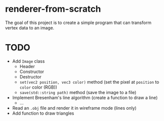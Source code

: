 # renderer-from-scratch

The goal of this project is to create a simple program that can transform vertex data to an image.

# TODO

- Add `Image` class
    - Header
    - Constructor
    - Destructor
    - `set(vec2 position, vec3 color)` method (set the pixel at `position` to `color` color (RGB))
    - `save(std::string path)` method (save the image to a file)
- Implement Bresenham's line algorithm (create a function to draw a line)
    - ...
- Read an `.obj` file and render it in wireframe mode (lines only)
- Add function to draw triangles